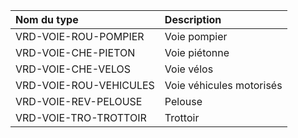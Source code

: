 **Nom du type**|**Description**
:--- | :---
VRD-VOIE-ROU-POMPIER|Voie pompier
VRD-VOIE-CHE-PIETON|Voie piétonne
VRD-VOIE-CHE-VELOS|Voie vélos
VRD-VOIE-ROU-VEHICULES|Voie véhicules motorisés
VRD-VOIE-REV-PELOUSE|Pelouse
VRD-VOIE-TRO-TROTTOIR|Trottoir


